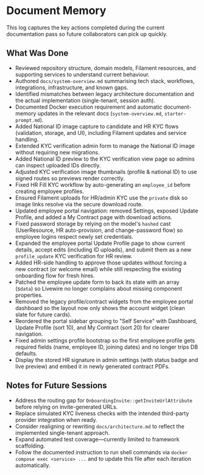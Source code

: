 # Document Memory

This log captures the key actions completed during the current documentation pass so future collaborators can pick up quickly.

## What Was Done
- Reviewed repository structure, domain models, Filament resources, and supporting services to understand current behaviour.
- Authored `docs/system-overview.md` summarising tech stack, workflows, integrations, infrastructure, and known gaps.
- Identified mismatches between legacy architecture documentation and the actual implementation (single-tenant, session auth).
- Documented Docker execution requirement and automatic document-memory updates in the relevant docs (`system-overview.md`, `starter-prompt.md`).
- Added National ID image capture to candidate and HR KYC flows (validation, storage, and UI), including Filament updates and service handling.
- Extended KYC verification admin form to manage the National ID image without requiring new migrations.
- Added National ID preview to the KYC verification view page so admins can inspect uploaded IDs directly.
- Adjusted KYC verification image thumbnails (profile & national ID) to use signed routes so previews render correctly.
- Fixed HR Fill KYC workflow by auto-generating an `employee_id` before creating employee profiles.
- Ensured Filament uploads for HR/admin KYC use the `private` disk so image links resolve via the secure download route.
- Updated employee portal navigation: removed Settings, exposed Update Profile, and added a My Contract page with download actions.
- Fixed password storage by relying on the model's `hashed` cast (UserResource, HR auto-provision, and change-password flow) so employee logins respect newly set credentials.
- Expanded the employee portal Update Profile page to show current details, accept edits (including ID uploads), and submit them as a new `profile_update` KYC verification for HR review.
- Added HR-side handling to approve those updates without forcing a new contract (or welcome email) while still respecting the existing onboarding flow for fresh hires.
- Patched the employee update form to back its state with an array (`$data`) so Livewire no longer complains about missing component properties.
- Removed the legacy profile/contract widgets from the employee portal dashboard so the layout now only shows the account widget (clean slate for future cards).
- Reordered the portal sidebar grouping to "Self Service" with Dashboard, Update Profile (sort 10), and My Contract (sort 20) for clearer navigation.
- Fixed admin settings profile bootstrap so the first employee profile gets required fields (name, employee ID, joining dates) and no longer trips DB defaults.
- Display the stored HR signature in admin settings (with status badge and live preview) and embed it in newly generated contract PDFs.

## Notes for Future Sessions
- Address the routing gap for `OnboardingInvite::getInviteUrlAttribute` before relying on invite-generated URLs.
- Replace simulated KYC liveness checks with the intended third-party provider integration when ready.
- Consider realigning or rewriting `docs/architecture.md` to reflect the implemented single-tenant approach.
- Expand automated test coverage—currently limited to framework scaffolding.
- Follow the documented instruction to run shell commands via `docker compose exec <service> ...` and to update this file after each iteration automatically.
